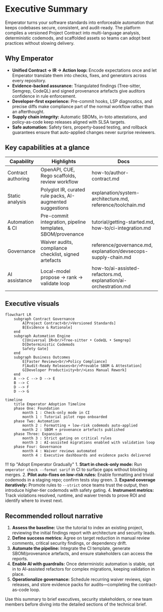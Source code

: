 # Executive Summary

Emperator turns your software standards into enforceable automation that keeps codebases secure, consistent, and audit-ready. The platform compiles a versioned Project Contract into multi-language analysis, deterministic codemods, and scaffolded assets so teams can adopt best practices without slowing delivery.

## Why Emperator

- **Unified Contract → IR → Action loop:** Encode expectations once and let Emperator translate them into checks, fixes, and generators across every repository.
- **Evidence-backed assurance:** Triangulated findings (Tree-sitter, Semgrep, CodeQL) and signed provenance artefacts give auditors confidence in rule enforcement.
- **Developer-first experience:** Pre-commit hooks, LSP diagnostics, and precise diffs make compliance part of the normal workflow rather than an afterthought.
- **Supply chain integrity:** Automatic SBOMs, in-toto attestations, and policy-as-code keep releases aligned with SLSA targets.
- **Safe automation:** Safety tiers, property-based testing, and rollback guarantees ensure that auto-applied changes never surprise reviewers.

## Key capabilities at a glance

| Capability         | Highlights                                                  | Docs                                                             |
| ------------------ | ----------------------------------------------------------- | ---------------------------------------------------------------- |
| Contract authoring | OpenAPI, CUE, Rego scaffolds, review workflow               | how-to/author-contract.md                                        |
| Static analysis    | Polyglot IR, curated rule packs, AI-augmented suggestions   | explanation/system-architecture.md, reference/toolchain.md       |
| Automation & CI    | Pre-commit integration, pipeline templates, SBOM/provenance | tutorial/getting-started.md, how-to/ci-integration.md            |
| Governance         | Waiver audits, compliance checklist, signed artefacts       | reference/governance.md, explanation/devsecops-supply-chain.md   |
| AI assistance      | Local-model propose → rank → validate loop                  | how-to/ai-assisted-refactors.md, explanation/ai-orchestration.md |

## Executive visuals

```mermaid
flowchart LR
    subgraph Contract Governance
        A[Project Contract<br/>Versioned Standards]
        B[Evidence & Rationale]
    end
    subgraph Automation Engine
        C[Universal IR<br/>Tree-sitter • CodeQL • Semgrep]
        D[Deterministic Codemods
        Safety Gate]
    end
    subgraph Business Outcomes
        E[Faster Reviews<br/>Policy Compliance]
        F[Audit-Ready Releases<br/>Provable SBOM & Attestation]
        G[Developer Productivity<br/>Less Manual Rework]
    end
    A --> C --> D --> E
    B --> C
    D --> F
    D --> G
```

```mermaid
timeline
    title Emperator Adoption Timeline
    phase One: Foundation
        month 1 : Check-only mode in CI
        month 1 : Tutorial pilot repo onboarded
    phase Two: Automation
        month 2 : Formatting + low-risk codemods auto-applied
        month 2 : SBOM + provenance artefacts published
    phase Three: Expansion
        month 3 : Strict gating on critical rules
        month 3 : AI-assisted migrations enabled with validation loop
    phase Four: Governance
        month 4 : Waiver reviews automated
        month 4 : Executive dashboards and evidence packs delivered
```

!!! tip "Adopt Emperator Gradually"
1\. **Start in check-only mode:** Run `emperator check --format sarif` in CI to surface gaps without blocking merges.
2\. **Pilot auto-fixes on low-risk rules:** Enable formatting and trivial codemods in a staging repo; confirm tests stay green.
3\. **Expand coverage iteratively:** Promote rules to `--strict` once teams trust the output, then introduce higher-tier codemods with safety gating.
4\. **Instrument metrics:** Track violations resolved, runtime, and waiver trends to prove ROI and identify where to invest next.

## Recommended rollout narrative

1. **Assess the baseline:** Use the tutorial to index an existing project, reviewing the initial findings report with architecture and security leads.
1. **Define success metrics:** Agree on target reduction in manual review comments, critical security findings, or dependency drift.
1. **Automate the pipeline:** Integrate the CI template, generate SBOM/provenance artefacts, and ensure stakeholders can access the reports.
1. **Enable AI with guardrails:** Once deterministic automation is stable, opt in to AI-assisted refactors for complex migrations, keeping validation in place.
1. **Operationalize governance:** Schedule recurring waiver reviews, sign releases, and store evidence packs for audits—completing the contract-as-code loop.

Use this summary to brief executives, security stakeholders, or new team members before diving into the detailed sections of the technical brief.
